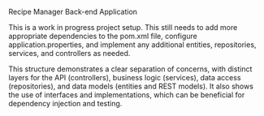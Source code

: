 Recipe Manager Back-end Application

This is a work in progress project setup. This still needs to add more appropriate dependencies to the pom.xml file, configure application.properties, and implement any additional entities, repositories, services, and controllers as needed.

This structure demonstrates a clear separation of concerns, with distinct layers for the API (controllers), business logic (services), data access (repositories), and data models (entities and REST models). It also shows the use of interfaces and implementations, which can be beneficial for dependency injection and testing.
